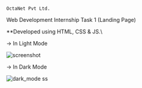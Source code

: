                                                                             OctaNet Pvt Ltd. 



Web Development Internship Task 1 (Landing Page)

**Developed using HTML, CSS & JS.\


-> In Light Mode

![screenshot](https://github.com/PradumnSrivastava/OctaNet-Pvt-Ltd.-Internship-Task-1/assets/131151467/e75ed97a-f98c-4792-a4d7-9d098e63b7ce)


-> In Dark Mode

![dark_mode ss](https://github.com/PradumnSrivastava/OctaNet-Pvt-Ltd.-Internship-Task-1/assets/131151467/eb24af1d-c789-485e-aae4-8c3f97e41aba)
